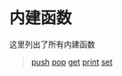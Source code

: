 # 内建函数

这里列出了所有内建函数

> [push](push.md)
> [pop](pop.md)
> [get](get.md)
> [print](print.md)
> [set](set.md)